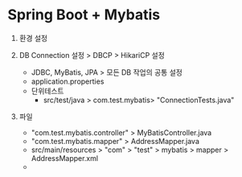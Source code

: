 # Spring Boot + Mybatis

1. 환경 설정
2. DB Connection 설정 > DBCP > HikariCP 설정
    - JDBC, MyBatis, JPA > 모든 DB 작업의 공통 설정
    - application.properties
    - 단위테스트
      - src/test/java > com.test.mybatis> "ConnectionTests.java"

3. 파일
   - "com.test.mybatis.controller" > MyBatisController.java
   - "com.test.mybatis.mapper" > AddressMapper.java
   - src/main/resources > "com" > "test" > mybatis > mapper > AddressMapper.xml
   - 